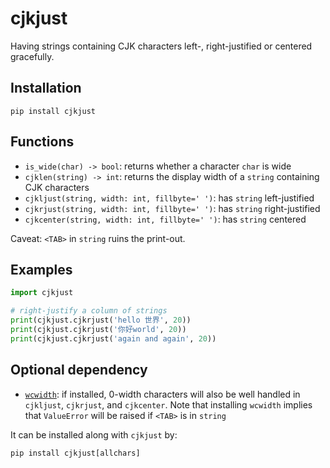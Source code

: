# cjkjust

Having strings containing CJK characters left-, right-justified or centered gracefully.

## Installation

```
pip install cjkjust
```

## Functions

- `is_wide(char) -> bool`: returns whether a character `char` is wide
- `cjklen(string) -> int`: returns the display width of a `string` containing CJK characters
- `cjkljust(string, width: int, fillbyte=' ')`: has `string` left-justified
- `cjkrjust(string, width: int, fillbyte=' ')`: has `string` right-justified
- `cjkcenter(string, width: int, fillbyte=' ')`: has `string` centered

Caveat: `<TAB>` in `string` ruins the print-out.

## Examples

```python
import cjkjust

# right-justify a column of strings
print(cjkjust.cjkrjust('hello 世界', 20))
print(cjkjust.cjkrjust('你好world', 20))
print(cjkjust.cjkrjust('again and again', 20))
```

## Optional dependency

- [`wcwidth`](https://pypi.org/project/wcwidth/): if installed, 0-width characters will also be well handled in `cjkljust`, `cjkrjust`, and `cjkcenter`. Note that installing `wcwidth` implies that `ValueError` will be raised if `<TAB>` is in `string`

It can be installed along with `cjkjust` by:

```
pip install cjkjust[allchars]
```
